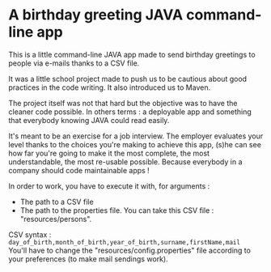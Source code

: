 <h1>A birthday greeting JAVA command-line app</h1>
<p> This is a little command-line JAVA app made to send birthday greetings to people via e-mails thanks to a CSV file. </p>
<p> It was a little school project made to push us to be cautious about good practices in the code writing. It also introduced us to Maven. </p>
<p> The project itself was not that hard but the objective was to have the cleaner code possible. In others terms : a deployable app and something that everybody knowing JAVA could read easily. </p>
<p> It's meant to be an exercise for a job interview. The employer evaluates your level thanks to the choices you're making to achieve this app, (s)he can see how far you're going to make it the most complete, the most understandable, the most re-usable possible. Because everybody in a company should code maintainable apps ! </p>

In order to work, you have to execute it with, for arguments : 
  - The path to a CSV file
  - The path to the properties file.
You can take this CSV file : "resources/persons".

 CSV syntax :
  <code> day_of_birth,month_of_birth,year_of_birth,surname,firstName,mail </code>
</br>
You'll have to change the "resources/config.properties" file according to your preferences (to make mail sendings work).
